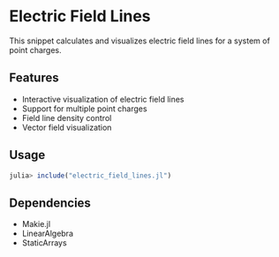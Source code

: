 # Electric Field Lines

This snippet calculates and visualizes electric field lines for a system of point charges.

## Features
- Interactive visualization of electric field lines
- Support for multiple point charges
- Field line density control
- Vector field visualization

## Usage
```julia
julia> include("electric_field_lines.jl")
```

## Dependencies
- Makie.jl
- LinearAlgebra
- StaticArrays 